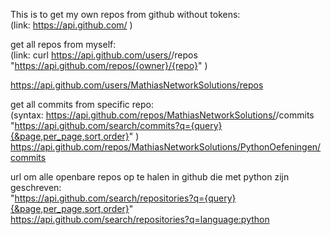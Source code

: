 This is to get my own repos from github without tokens:  
(link: https://api.github.com/  )



get all repos from myself:  
(link: curl https://api.github.com/users/<gebruikersnaam>/repos
	"https://api.github.com/repos/{owner}/{repo}" )  


https://api.github.com/users/MathiasNetworkSolutions/repos 


get all commits from specific repo:  
(syntax: https://api.github.com/repos/MathiasNetworkSolutions/<repo-naam>/commits  
"https://api.github.com/search/commits?q={query}{&page,per_page,sort,order}"  )  
https://api.github.com/repos/MathiasNetworkSolutions/PythonOefeningen/commits

url om alle openbare repos op te halen in github die met python zijn geschreven:  
"https://api.github.com/search/repositories?q={query}{&page,per_page,sort,order}"  
https://api.github.com/search/repositories?q=language:python
